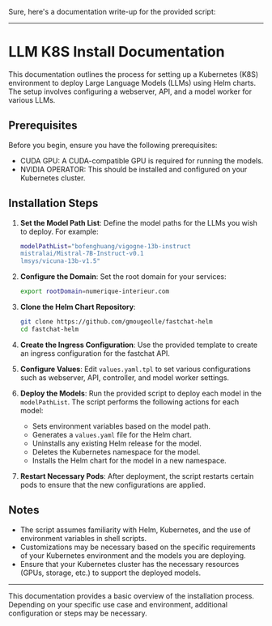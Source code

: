 Sure, here's a documentation write-up for the provided script:

---

# LLM K8S Install Documentation

This documentation outlines the process for setting up a Kubernetes (K8S) environment to deploy Large Language Models (LLMs) using Helm charts. The setup involves configuring a webserver, API, and a model worker for various LLMs.

## Prerequisites

Before you begin, ensure you have the following prerequisites:

- CUDA GPU: A CUDA-compatible GPU is required for running the models.
- NVIDIA OPERATOR: This should be installed and configured on your Kubernetes cluster.

## Installation Steps

1. **Set the Model Path List**: Define the model paths for the LLMs you wish to deploy. For example:

   ```bash
   modelPathList="bofenghuang/vigogne-13b-instruct
   mistralai/Mistral-7B-Instruct-v0.1
   lmsys/vicuna-13b-v1.5"
   ```

2. **Configure the Domain**: Set the root domain for your services:

   ```bash
   export rootDomain=numerique-interieur.com
   ```

3. **Clone the Helm Chart Repository**:

   ```bash
   git clone https://github.com/gmougeolle/fastchat-helm
   cd fastchat-helm
   ```

4. **Create the Ingress Configuration**: Use the provided template to create an ingress configuration for the fastchat API.

5. **Configure Values**: Edit `values.yaml.tpl` to set various configurations such as webserver, API, controller, and model worker settings.

6. **Deploy the Models**: Run the provided script to deploy each model in the `modelPathList`. The script performs the following actions for each model:
   
   - Sets environment variables based on the model path.
   - Generates a `values.yaml` file for the Helm chart.
   - Uninstalls any existing Helm release for the model.
   - Deletes the Kubernetes namespace for the model.
   - Installs the Helm chart for the model in a new namespace.

7. **Restart Necessary Pods**: After deployment, the script restarts certain pods to ensure that the new configurations are applied.

## Notes

- The script assumes familiarity with Helm, Kubernetes, and the use of environment variables in shell scripts.
- Customizations may be necessary based on the specific requirements of your Kubernetes environment and the models you are deploying.
- Ensure that your Kubernetes cluster has the necessary resources (GPUs, storage, etc.) to support the deployed models.

---

This documentation provides a basic overview of the installation process. Depending on your specific use case and environment, additional configuration or steps may be necessary.
